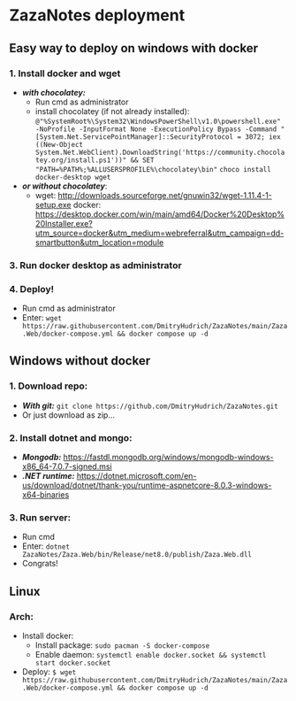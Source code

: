 # ZazaNotes deployment

## Easy way to deploy on windows with docker

### 1. Install docker and  wget
- **_with chocolatey:_** 
	- Run cmd as administrator 
	- install chocolatey (if not already installed):
`@"%SystemRoot%\System32\WindowsPowerShell\v1.0\powershell.exe" -NoProfile -InputFormat None -ExecutionPolicy Bypass -Command "[System.Net.ServicePointManager]::SecurityProtocol = 3072; iex ((New-Object System.Net.WebClient).DownloadString('https://community.chocolatey.org/install.ps1'))" && SET "PATH=%PATH%;%ALLUSERSPROFILE%\chocolatey\bin"`
`choco install docker-desktop wget`
- **_or without chocolatey_**:
	- wget: http://downloads.sourceforge.net/gnuwin32/wget-1.11.4-1-setup.exe
	docker: https://desktop.docker.com/win/main/amd64/Docker%20Desktop%20Installer.exe?utm_source=docker&utm_medium=webreferral&utm_campaign=dd-smartbutton&utm_location=module
### 3. Run docker desktop as administrator
### 4. Deploy!
- Run cmd as administrator
- Enter: `wget https://raw.githubusercontent.com/DmitryHudrich/ZazaNotes/main/Zaza.Web/docker-compose.yml && docker compose up -d`
##  Windows without docker
### 1. Download repo:
-  **_With git:_** `git clone https://github.com/DmitryHudrich/ZazaNotes.git`
-  Or just download as zip...
### 2. Install dotnet and mongo:
- **_Mongodb:_** https://fastdl.mongodb.org/windows/mongodb-windows-x86_64-7.0.7-signed.msi
- **_.NET runtime:_** https://dotnet.microsoft.com/en-us/download/dotnet/thank-you/runtime-aspnetcore-8.0.3-windows-x64-binaries
### 3. Run server:
- Run cmd
- Enter: `dotnet ZazaNotes/Zaza.Web/bin/Release/net8.0/publish/Zaza.Web.dll`
- Congrats!

## Linux
### Arch:
- Install docker: 
	- Install package: `sudo pacman -S docker-compose`
	- Enable daemon: `systemctl enable docker.socket && systemctl start docker.socket`
- Deploy: `$ wget https://raw.githubusercontent.com/DmitryHudrich/ZazaNotes/main/Zaza.Web/docker-compose.yml && docker compose up -d`


